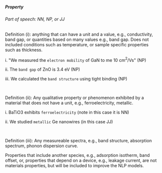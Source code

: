 ##### Property

###### Part of speech: NN, NP, or JJ

Definition (i): anything that can have a unit and a value, e.g., conductivity, band gap, or quantities based on many values e.g., band gap. Does not included conditions such as temperature, or sample specific properties such as thickness.

i. "We measured the `electron mobility` of GaN to me 10 cm$^2$/Vs" (NP)

ii. The `band gap` of ZnO is 3.4 eV (NP)

iii. We calculated the `band structure` using tight binding (NP)

&nbsp;

Definition (ii): Any qualitative property or phenomenon exhibited by a material that does not have a unit, e.g., ferroelectricity, metallic.

i. BaTiO3 exhibits `ferroelectricity` (note in this case it is NN)

ii. We studied `metallic` Ge nanowires   (in this case JJ)

&nbsp;

Definition (iii): Any measureable spectra, e.g., band structure, absorption spectrum, phonon dispersion curve. 

Properties that include another species, e.g., adsorption isotherm, band offset, or, properties that depend on a device, e.g., leakage current, are not materials properties, but will be included to improve the NLP models.